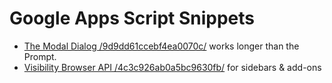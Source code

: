 # Google Apps Script Snippets
- [The Modal Dialog /9d9dd61ccebf4ea0070c/](https://gist.github.com/oshliaer/9d9dd61ccebf4ea0070c) works longer than the Prompt.
- [Visibility Browser API /4c3c926ab0a5bc9630fb/](https://gist.github.com/oshliaer/4c3c926ab0a5bc9630fb) for sidebars & add-ons